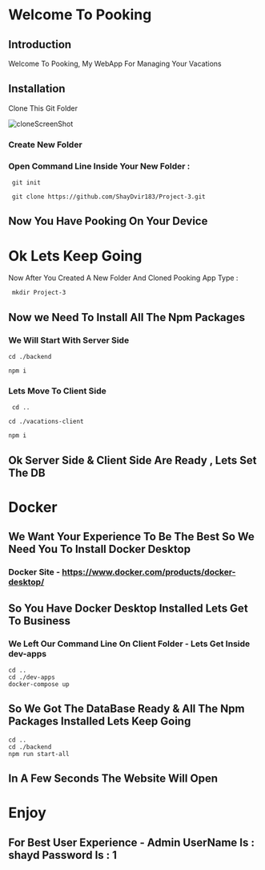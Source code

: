 # Welcome To Pooking

## Introduction

Welcome To Pooking, My WebApp For Managing Your Vacations

## Installation

Clone This Git Folder

![cloneScreenShot](https://user-images.githubusercontent.com/96018011/184193603-ff75af7b-0ffd-4f97-b4db-8375c04303b7.png)

### Create New Folder

### Open Command Line Inside Your New Folder :

     git init

     git clone https://github.com/ShayDvir183/Project-3.git

## Now You Have Pooking On Your Device

# Ok Lets Keep Going

Now After You Created A New Folder And Cloned Pooking App
Type :

     mkdir Project-3

## Now we Need To Install All The Npm Packages

### We Will Start With Server Side

    cd ./backend

    npm i

### Lets Move To Client Side

     cd ..

    cd ./vacations-client

    npm i

## Ok Server Side & Client Side Are Ready , Lets Set The DB

# Docker

## We Want Your Experience To Be The Best So We Need You To Install Docker Desktop

### Docker Site - https://www.docker.com/products/docker-desktop/

## So You Have Docker Desktop Installed Lets Get To Business

### We Left Our Command Line On Client Folder - Lets Get Inside dev-apps

    cd ..
    cd ./dev-apps
    docker-compose up

## So We Got The DataBase Ready & All The Npm Packages Installed Lets Keep Going

    cd ..
    cd ./backend
    npm run start-all

## In A Few Seconds The Website Will Open

# Enjoy

## For Best User Experience - Admin UserName Is : shayd Password Is : 1